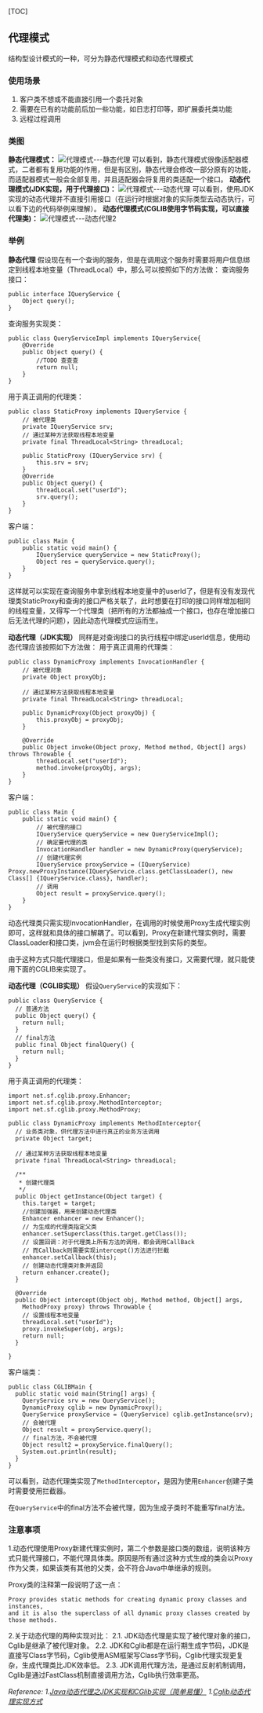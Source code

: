 [TOC]
## 代理模式
结构型设计模式的一种，可分为静态代理模式和动态代理模式
### 使用场景
1. 客户类不想或不能直接引用一个委托对象
2. 需要在已有的功能前后加一些功能，如日志打印等，即扩展委托类功能
3. 远程过程调用

### 类图
**静态代理模式：**
![代理模式---静态代理]()
可以看到，静态代理模式很像适配器模式，二者都有复用功能的作用，但是有区别，静态代理会修改一部分原有的功能，而适配器模式一般会全部复用，并且适配器会将复用的类适配一个接口。
**动态代理模式(JDK实现，用于代理接口)：**
![代理模式---动态代理]()
可以看到，使用JDK实现的动态代理并不直接引用接口（在运行时根据对象的实际类型去动态执行，可以看下边的代码举例来理解）。
**动态代理模式(CGLIB使用字节码实现，可以直接代理类)：**
![代理模式---动态代理2]()


### 举例
**静态代理**
假设现在有一个查询的服务，但是在调用这个服务时需要将用户信息绑定到线程本地变量（ThreadLocal）中，那么可以按照如下的方法做：
查询服务接口：
```
public interface IQueryService {
    Object query();
}
```
查询服务实现类：
```
public class QueryServiceImpl implements IQueryService{
    @Override
    public Object query() {
        //TODO 查查查
        return null;
    }
}
```
用于真正调用的代理类：
```
public class StaticProxy implements IQueryService {
    // 被代理类
    private IQueryService srv;
    // 通过某种方法获取线程本地变量
    private final ThreadLocal<String> threadLocal;

    public StaticProxy (IQueryService srv) {
        this.srv = srv;
    }
    @Override
    public Object query() {
        threadLocal.set("userId");
        srv.query();
    }
}
```
客户端：
```
public class Main {
    public static void main() {
        IQueryService queryService = new StaticProxy();
        Object res = queryService.query();
    }
}
```
这样就可以实现在查询服务中拿到线程本地变量中的userId了，但是有没有发现代理类StaticProxy和查询的接口严格关联了，此时想要在打印的接口同样增加相同的线程变量，又得写一个代理类（把所有的方法都抽成一个接口，也存在增加接口后无法代理的问题），因此动态代理模式应运而生。

**动态代理（JDK实现）**
同样是对查询接口的执行线程中绑定userId信息，使用动态代理应该按照如下方法做：
用于真正调用的代理类：
```
public class DynamicProxy implements InvocationHandler {
    // 被代理对象
    private Object proxyObj;

    // 通过某种方法获取线程本地变量
    private final ThreadLocal<String> threadLocal;

    public DynamicProxy(Object proxyObj) {
        this.proxyObj = proxyObj;
    }

    @Override
    public Object invoke(Object proxy, Method method, Object[] args) throws Throwable {
        threadLocal.set("userId");
        method.invoke(proxyObj, args);
    }
}
```
客户端：
```
public class Main {
    public static void main() {
        // 被代理的接口
        IQueryService queryService = new QueryServiceImpl();
        // 确定要代理的类
        InvocationHandler handler = new DynamicProxy(queryService);
        // 创建代理实例
        IQueryService proxyService = (IQueryService) Proxy.newProxyInstance(IQueryService.class.getClassLoader(), new Class[] {IQueryService.class}, handler);
        // 调用
        Object result = proxyService.query();
    }
}
```
动态代理类只需实现InvocationHandler，在调用的时候使用Proxy生成代理实例即可，这样就和具体的接口解耦了。可以看到，Proxy在新建代理实例时，需要ClassLoader和接口类，jvm会在运行时根据类型找到实际的类型。

由于这种方式只能代理接口，但是如果有一些类没有接口，又需要代理，就只能使用下面的CGLIB来实现了。

**动态代理（CGLIB实现）**
假设```QueryService```的实现如下：
```
public class QueryService {
  // 普通方法
  public Object query() {
    return null;
  }
  // final方法
  public final Object finalQuery() {
    return null;
  }
}
```
用于真正调用的代理类：
```
import net.sf.cglib.proxy.Enhancer;
import net.sf.cglib.proxy.MethodInterceptor;
import net.sf.cglib.proxy.MethodProxy;

public class DynamicProxy implements MethodInterceptor{
  // 业务类对象，供代理方法中进行真正的业务方法调用
  private Object target;

  // 通过某种方法获取线程本地变量
  private final ThreadLocal<String> threadLocal;
  
  /**
   * 创建代理类
   */
  public Object getInstance(Object target) {
    this.target = target;
    //创建加强器，用来创建动态代理类
    Enhancer enhancer = new Enhancer();
    // 为生成的代理类指定父类
    enhancer.setSuperclass(this.target.getClass());
    // 设置回调：对于代理类上所有方法的调用，都会调用CallBack
    // 而Callback则需要实现intercept()方法进行拦截
    enhancer.setCallback(this);
    // 创建动态代理类对象并返回
    return enhancer.create();
  }

  @Override
  public Object intercept(Object obj, Method method, Object[] args, 
    MethodProxy proxy) throws Throwable {
    // 设置线程本地变量
    threadLocal.set("userId");
    proxy.invokeSuper(obj, args);
    return null;
  }

}

```
客户端类：
```
public class CGLIBMain {
  public static void main(String[] args) {
    QueryService srv = new QueryService();
    DynamicProxy cglib = new DynamicProxy();
    QueryService proxyService = (QueryService) cglib.getInstance(srv);
    // 会被代理
    Object result = proxyService.query();
    // final方法，不会被代理
    Object result2 = proxyService.finalQuery();
    System.out.println(result);
  }
}
```
可以看到，动态代理类实现了```MethodInterceptor```，是因为使用```Enhancer```创建子类时需要使用拦截器。

在```QueryService```中的final方法不会被代理，因为生成子类时不能重写final方法。

### 注意事项 
1.动态代理使用Proxy新建代理实例时，第二个参数是接口类的数组，说明该种方式只能代理接口，不能代理具体类。原因是所有通过这种方式生成的类会以Proxy作为父类，如果该类有其他的父类，会不符合Java中单继承的规则。

Proxy类的注释第一段说明了这一点：
    
    Proxy provides static methods for creating dynamic proxy classes and instances,
    and it is also the superclass of all dynamic proxy classes created by those methods. 

2.关于动态代理的两种实现对比：
2.1. JDK动态代理是实现了被代理对象的接口，Cglib是继承了被代理对象。
2.2. JDK和Cglib都是在运行期生成字节码，JDK是直接写Class字节码，Cglib使用ASM框架写Class字节码，Cglib代理实现更复杂，生成代理类比JDK效率低。
2.3. JDK调用代理方法，是通过反射机制调用，Cglib是通过FastClass机制直接调用方法，Cglib执行效率更高。


*Reference:*
*1.[Java动态代理之JDK实现和CGlib实现（简单易懂）](https://www.cnblogs.com/ygj0930/p/6542259.html)*
*1.[Cglib动态代理实现方式](https://www.cnblogs.com/monkey0307/p/8328821.html)*
